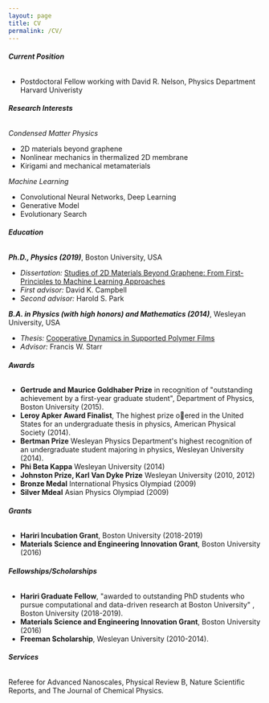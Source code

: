 ```yaml
---
layout: page
title: CV
permalink: /CV/
---
```


###### __Current Position__
* Postdoctoral Fellow working with David R. Nelson, Physics Department Harvard Univeristy

###### __Research Interests__

*Condensed Matter Physics*
* 2D materials beyond graphene 
* Nonlinear mechanics in thermalized 2D membrane 
* Kirigami and mechanical metamaterials 

*Machine Learning*
* Convolutional Neural Networks, Deep Learning
* Generative Model 
* Evolutionary Search 

###### __Education__

__*Ph.D., Physics (2019)*__, Boston University, USA
* *Dissertation:* [Studies of 2D Materials Beyond Graphene: From First-Principles to Machine Learning Approaches]({{site.baseurl}}../files/thesis_2DBeyondGraphene_PaulHanakata.pdf)
* *First advisor:* David K. Campbell
* *Second advisor:* Harold S. Park 

__*B.A. in Physics (with high honors) and Mathematics  (2014)*__, Wesleyan University, USA
* *Thesis:* [Cooperative Dynamics in Supported Polymer Films]({{site.baseurl}}../files/thesis_PolymerFilms_PaulHanakata.pdf)
* *Advisor:* Francis W. Starr

###### __Awards__
* __Gertrude and Maurice Goldhaber Prize__ in recognition of "outstanding achievement by a first-year graduate student", Department of Physics, Boston University (2015).
* __Leroy Apker Award Finalist__, The highest prize oered in the United States for an undergraduate thesis in physics, American Physical Society (2014). 
* __Bertman Prize__ Wesleyan Physics Department's highest recognition of an undergraduate student majoring in physics, Wesleyan University (2014). 
* __Phi Beta Kappa__ Wesleyan University (2014)
* __Johnston Prize, Karl Van Dyke Prize__ Wesleyan University (2010, 2012)
* __Bronze Medal__ International Physics Olympiad (2009)
* __Silver Mdeal__ Asian Physics Olympiad (2009)

###### __Grants__
* __Hariri Incubation Grant__, Boston University (2018-2019)
* __Materials Science and Engineering Innovation Grant__, Boston University (2016) 

###### __Fellowships/Scholarships__
* __Hariri Graduate Fellow__, "awarded to outstanding PhD students who pursue computational and data-driven research at Boston
University" , Boston University (2018-2019).
* __Materials Science and Engineering Innovation Grant__, Boston University (2016) 
* __Freeman Scholarship__, Wesleyan University (2010-2014).

###### __Services__
Referee for Advanced Nanoscales, Physical Review B, Nature Scientific Reports, and The Journal of Chemical Physics. 

